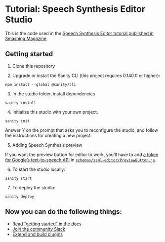 # Tutorial: Speech Synthesis Editor Studio

This is the code used in the [Speech Synthesis Editor tutorial published in Smashing Magazine](https://smashingmagazine.com/2019/03/how-to-make-a-speech-synthesis-editor/).

## Getting started

1. Clone this repository

2. Upgrade or install the Sanity CLI (this project requires 0.140.0 or higher):

```shell
npm install --global @sanity/cli
```

3. In the studio folder, install dependencies

```shell
sanity install
```

4. Initialize this studio with your own project. 

```shell
sanity init
```

Answer *Y* on the prompt that asks you to reconfigure the studio, and follow the instructions for creating a new project.

5. Adding Speech Synthesis preview

If you want the preview button for editor to work, you'll have to add [a token for Google’s text-to-speech API](https://console.cloud.google.com/apis/api/texttospeech.googleapis.com/credentials) in [`schemas/ssml-editor/PreviewButton.js`](https://github.com/sanity-io/tutorial-speech-synthesis-editor-studio/blob/master/schemas/ssml-editor/PreviewButton.js#L7).

6. To start the studio locally:

```shell
sanity start
```

7. To deploy the studio:

```shell
sanity deploy
```

## Now you can do the following things:

- [Read “getting started” in the docs](https://www.sanity.io/docs/introduction/getting-started?utm_source=readme)
- [Join the community Slack](https://slack.sanity.io/?utm_source=readme)
- [Extend and build plugins](https://www.sanity.io/docs/content-studio/extending?utm_source=readme)
